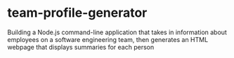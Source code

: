 # team-profile-generator
Building a Node.js command-line application that takes in information about employees on a software engineering team, then generates an HTML webpage that displays summaries for each person
